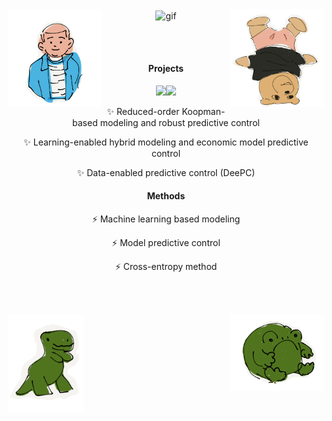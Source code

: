 <div align="center">

<img align='center' src='https://github.com/QiYuan-Zhang/QiYuan-Zhang/assets/53491122/5f581d3f-4533-4ab7-9885-6f78b7082a97' alt="gif" width="400" >

<img align='left' src='IMG_5778.PNG' width='150'>

<img align='right' src='IMG_5777.PNG' width='150'>

<br/><br/>
<!--
![IMG_5779](https://github.com/QiYuan-Zhang/QiYuan-Zhang/assets/53491122/5f581d3f-4533-4ab7-9885-6f78b7082a97)
-->
<!-- 
![Typing SVG](https://readme-typing-svg.herokuapp.com?font=Ubuntu&size=30&color=00C3FF&center=true&lines=-QiYuan-)
-->
<!--
![Anurag's GitHub stats](https://github-readme-stats.vercel.app/api?username=QiYuan-Zhang&count_private=true&show_icons=true&theme=radical)
-->

#### Projects
<img src="https://img.shields.io/badge/-Python-critical?style=flat-square&logo=DIS" /><img src="https://img.shields.io/badge/-Matlab-success?style=flat-square&logo=DIS" />
<p>✨ Reduced-order Koopman-based modeling and robust predictive control </p>
<p>✨ Learning-enabled hybrid modeling and economic model predictive control  </p>
<p>✨ Data-enabled predictive control (DeePC) </p>

#### Methods
<p>⚡ Machine learning based modeling  </p>
<p>⚡ Model predictive control </p>
<p>⚡ Cross-entropy method </p>

<br/><br/>

<img align='left' src='IMG_5775.PNG' width='120'>

<img align='right' src='IMG_5776.PNG' width='150'>


  
<!--
**QiYuan-Zhang/QiYuan-Zhang** is a ✨ _special_ ✨ repository because its `README.md` (this file) appears on your GitHub profile.

Here are some ideas to get you started:

- 🔭 I’m currently working on ...
- 🌱 I’m currently learning ...
- 👯 I’m looking to collaborate on ...
- 🤔 I’m looking for help with ...
- 💬 Ask me about ...
- 📫 How to reach me: ...
- 😄 Pronouns: ...
- ⚡ Fun fact: ...
-->
</div>
